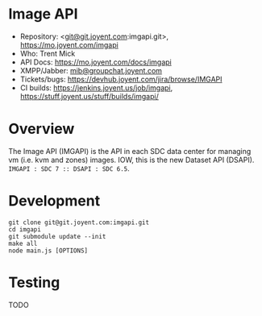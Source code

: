 # Image API

- Repository: <git@git.joyent.com:imgapi.git>, <https://mo.joyent.com/imgapi>
- Who: Trent Mick
- API Docs: <https://mo.joyent.com/docs/imgapi>
- XMPP/Jabber: <mib@groupchat.joyent.com>
- Tickets/bugs: <https://devhub.joyent.com/jira/browse/IMGAPI>
- CI builds: <https://jenkins.joyent.us/job/imgapi>,
  <https://stuff.joyent.us/stuff/builds/imgapi/>


# Overview

The Image API (IMGAPI) is the API in each SDC data center for managing
vm (i.e. kvm and zones) images. IOW, this is the new Dataset API (DSAPI).
`IMGAPI : SDC 7 :: DSAPI : SDC 6.5`.


# Development

    git clone git@git.joyent.com:imgapi.git
    cd imgapi
    git submodule update --init
    make all
    node main.js [OPTIONS]


# Testing

TODO
